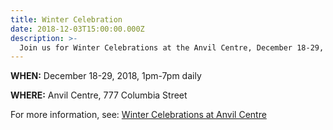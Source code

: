 ```yaml
---
title: Winter Celebration
date: 2018-12-03T15:00:00.000Z
description: >-
  Join us for Winter Celebrations at the Anvil Centre, December 18-29, 2018
---
```


**WHEN:** December 18-29, 2018, 1pm-7pm daily

**WHERE:** Anvil Centre, 777 Columbia Street
 
For more information, see: [Winter Celebrations at Anvil Centre](https://www.newwestcity.ca/calendar-of-events/events/5346.php)
